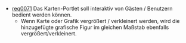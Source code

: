 * [req0071](https://github.com/PolitAktiv/politaktiv-requirements/tree/master/de/requirements/req0071.md) Das Karten-Portlet soll interaktiv von Gästen / Benutzern bedient werden können.
  * Wenn Karte oder Grafik vergrößert / verkleinert werden, wird die hinzugefügte grafische Figur im gleichen Maßstab ebenfalls vergrößert/verkleinert.



  
